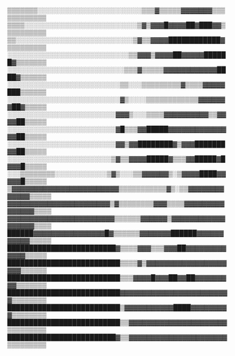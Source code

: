 ▒▒▒▒▒▒▒░░░░░░░░░░░░░░░░░░░░░░░░▒▒▒▓▒▒▒▒▒▓▓▓▓▓▓▓▒▒▒▒▒▒▒▒▒▒▒▒
▒▒▒▒░░░░░░░░░░░░░░░░░░░░░░░░░░▒▓▒▓▓▓█▓▓▓▓██▓███▓▓▒▒▒▒▒▒▒▒▒▒
▒▒░░░░░░░░░░░░░░░░░░░░░░░░░░░▒▓▒▒▓▓▓▓████████████▓▒▒▒▒▒▒▒▒▒
░░░░░░░░░░░░░░░░░░░░░░░░░░░░▒▒▓▓▓▒▓▓▓▓██▓▓▓▓▓██████▓▒▒▒▒▒▒▒
░░░░░░░░░░░░░░░░░░░░░░░░░░░▒▒▒▓▒▒▒▒▒▓▓▓▓▓▓▓▓▓▓▓▓████▓▒▒▒▒▒▒
░░░░░░░░░░░░░░░░░░░░░░░░░░▒▒░░░▒▒▒▒▒▒▒▒▒▓▒▒▒▒▓▓▓▓▓███▒▒▒▒▒▒
░░░░░░░░░░░░░░░░░░░░░░░░░░▓▒░░░░▒▒▒▒▒▒▒▒▒▒▒▒▓▓▓▓▓▓▓██▓▒▒▒▒▒
░░░░░░░░░░░░░░░░░░░░░░░░░▓▓▓▒░░░▒▒▒▒▓▓▓▓▓▓▓▓▓▓▒▒▓▓▓▓██▒▒▒▒▒
░░░░░░░░░░░░░░░░░░░░░░░░░▓█▒▒▒▓▓█████▓▓▓▓▓▓▓▓▓▓▓▓▓▓▓██▒▒▒▒▒
░░░░░░░░░░░░░░░░░░░░░░░░░▓▓▒▓▓████████▓▒▓▓▓███████▓▓██▒▒▒▒▒
░░░░░░░░░░░░░░░░░░░░░░░░▒▓▒▒▓▓▓▓█████▓▒▒▒▓▓█████▓█▓▓▓█▒▒▒▒▒
░░░▒▒▒▒▒▒▒▒░░░░░░░░░░░░▒▓▒░░░▒▒▓▓▓▓▓▓▒░▒▓▓▓▓████▓▓▓▓▓█▒▒▒▒▒
▒▓▓▓▓▓▓▓▓▓▓▓▓▓▓▓▓▓▓▓▓▓▓▓▓▒▒▒▒▒▒▒▒▒▒▒▓▒░▒▒▓▓▓▓▓▓▓▓▓▓▓▓▓▒▒▒▒▒
▓▓▓▓▓▓▓▓▓▓▓▓▓▓▓▓▓▓▓▓▓▓▓▒▓▒▒▒▒▒▒▒▒▓▓▓▒▒▒▒▓▓▓▓▓▓▓▓▓▓▓▓▓▓▓▒▒▒▒
▓▓▓▓▓▓▓▓▓▓▓▓▓▓▓▓▓▓▓▓▓▓▓▓▒▒▒▒▒▒▓▓▓▓▓▓▒▓▓▓▓▓▓▓▓▓▓▓▓▓▓▓▓▓▓▒▒▒▒
██████▓▓▓▓▓▓▓▓▓▓▓▓▓▓▓▓█▓▒▒▒▒▒▒▓▓▓▓▓▓▓██████▓▓▓▓▓▓▓▓▓▓▓▒▒▒▒▒
█████████████████████████▓▒▒▒▒▓▓▓▒▒▒▓▓▓██▓▓▓▓▓▓▓▓▓▓▓▓▓▒▒▒▒▒
██████████████████████████▒▒▒▒▓▒▓▓▓▓▓▓▓▓▓▓▓▓▓▓▓▓▓▓▓▓▓▒▒▒▒▒▒
██████████████████████████▒▒▒▓▓▓▓█▓▓▓██▓▓██▓▓▓▓▓▓▓▓▓▒▒▒▒▒▒▒
██████████████████████████▓▓▓▓▓▓▓▓▓▓▓▓▓▓▓▓▓▓▓▓▓▓▓▓▓▒▒▒▒▒▒▒▒
██████████████████████████▒▓▓▓▓▓▓▓▓▓▓▓████▓▓▓▓▓▓▓▓▓▒▒▒▒▒▒▒▒
██████████████████████████▒▒▓▓▓▓▓▓▓▓▓▓▓▓▓▓▓▓▓▓▓▓▓▓▒▒▒▒▒▒▒▒▒
█████████████████████████▓▒▒▓▓▓▓▓▓▓▓▓▓▓▓▓▓▓▓▓▓▓▓▓▓▒▒▒▒▒▒▒▒▒
